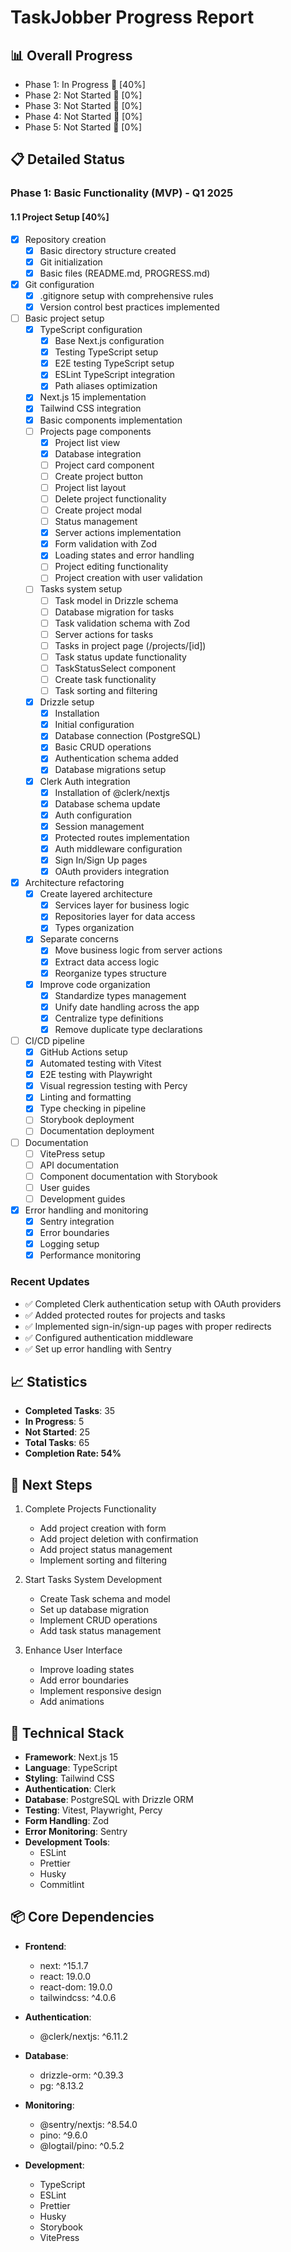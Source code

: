 # TaskJobber Progress Report

## 📊 Overall Progress

- Phase 1: In Progress 🔄 [40%]
- Phase 2: Not Started 🔄 [0%]
- Phase 3: Not Started 🔄 [0%]
- Phase 4: Not Started 🔄 [0%]
- Phase 5: Not Started 🔄 [0%]

## 📋 Detailed Status

### Phase 1: Basic Functionality (MVP) - Q1 2025

#### 1.1 Project Setup [40%]

- [x] Repository creation
  - [x] Basic directory structure created
  - [x] Git initialization
  - [x] Basic files (README.md, PROGRESS.md)
- [x] Git configuration
  - [x] .gitignore setup with comprehensive rules
  - [x] Version control best practices implemented
- [ ] Basic project setup
  - [x] TypeScript configuration
    - [x] Base Next.js configuration
    - [x] Testing TypeScript setup
    - [x] E2E testing TypeScript setup
    - [x] ESLint TypeScript integration
    - [x] Path aliases optimization
  - [x] Next.js 15 implementation
  - [x] Tailwind CSS integration
  - [x] Basic components implementation
  - [ ] Projects page components
    - [x] Project list view
    - [x] Database integration
    - [ ] Project card component
    - [ ] Create project button
    - [ ] Project list layout
    - [ ] Delete project functionality
    - [ ] Create project modal
    - [ ] Status management
    - [x] Server actions implementation
    - [x] Form validation with Zod
    - [x] Loading states and error handling
    - [ ] Project editing functionality
    - [ ] Project creation with user validation
  - [ ] Tasks system setup
    - [ ] Task model in Drizzle schema
    - [ ] Database migration for tasks
    - [ ] Task validation schema with Zod
    - [ ] Server actions for tasks
    - [ ] Tasks in project page (/projects/[id])
    - [ ] Task status update functionality
    - [ ] TaskStatusSelect component
    - [ ] Create task functionality
    - [ ] Task sorting and filtering
  - [x] Drizzle setup
    - [x] Installation
    - [x] Initial configuration
    - [x] Database connection (PostgreSQL)
    - [x] Basic CRUD operations
    - [x] Authentication schema added
    - [x] Database migrations setup
  - [x] Clerk Auth integration
    - [x] Installation of @clerk/nextjs
    - [x] Database schema update
    - [x] Auth configuration
    - [x] Session management
    - [x] Protected routes implementation
    - [x] Auth middleware configuration
    - [x] Sign In/Sign Up pages
    - [x] OAuth providers integration
- [x] Architecture refactoring
  - [x] Create layered architecture
    - [x] Services layer for business logic
    - [x] Repositories layer for data access
    - [x] Types organization
  - [x] Separate concerns
    - [x] Move business logic from server actions
    - [x] Extract data access logic
    - [x] Reorganize types structure
  - [x] Improve code organization
    - [x] Standardize types management
    - [x] Unify date handling across the app
    - [x] Centralize type definitions
    - [x] Remove duplicate type declarations
- [ ] CI/CD pipeline
  - [x] GitHub Actions setup
  - [x] Automated testing with Vitest
  - [x] E2E testing with Playwright
  - [x] Visual regression testing with Percy
  - [x] Linting and formatting
  - [x] Type checking in pipeline
  - [ ] Storybook deployment
  - [ ] Documentation deployment
- [ ] Documentation
  - [ ] VitePress setup
  - [ ] API documentation
  - [ ] Component documentation with Storybook
  - [ ] User guides
  - [ ] Development guides
- [x] Error handling and monitoring
  - [x] Sentry integration
  - [x] Error boundaries
  - [x] Logging setup
  - [x] Performance monitoring

### Recent Updates
- ✅ Completed Clerk authentication setup with OAuth providers
- ✅ Added protected routes for projects and tasks
- ✅ Implemented sign-in/sign-up pages with proper redirects
- ✅ Configured authentication middleware
- ✅ Set up error handling with Sentry

## 📈 Statistics

- **Completed Tasks**: 35
- **In Progress**: 5
- **Not Started**: 25
- **Total Tasks**: 65
- **Completion Rate: 54%**

## 🔄 Next Steps

1. Complete Projects Functionality
   - Add project creation with form
   - Add project deletion with confirmation
   - Add project status management
   - Implement sorting and filtering

2. Start Tasks System Development
   - Create Task schema and model
   - Set up database migration
   - Implement CRUD operations
   - Add task status management

3. Enhance User Interface
   - Improve loading states
   - Add error boundaries
   - Implement responsive design
   - Add animations

## 🔧 Technical Stack

- **Framework**: Next.js 15
- **Language**: TypeScript
- **Styling**: Tailwind CSS
- **Authentication**: Clerk
- **Database**: PostgreSQL with Drizzle ORM
- **Testing**: Vitest, Playwright, Percy
- **Form Handling**: Zod
- **Error Monitoring**: Sentry
- **Development Tools**:
  - ESLint
  - Prettier
  - Husky
  - Commitlint

## 📦 Core Dependencies

- **Frontend**:
  - next: ^15.1.7
  - react: 19.0.0
  - react-dom: 19.0.0
  - tailwindcss: ^4.0.6

- **Authentication**:
  - @clerk/nextjs: ^6.11.2

- **Database**:
  - drizzle-orm: ^0.39.3
  - pg: ^8.13.2

- **Monitoring**:
  - @sentry/nextjs: ^8.54.0
  - pino: ^9.6.0
  - @logtail/pino: ^0.5.2

- **Development**:
  - TypeScript
  - ESLint
  - Prettier
  - Husky
  - Storybook
  - VitePress
